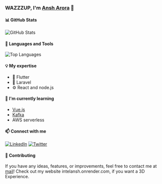 ### WAZZZUP, I'm [Ansh Arora](https://github.com/CrAcKy-glitch) 👋

#### 📊 GitHub Stats
![GitHub Stats](https://github-readme-stats.vercel.app/api?username=CrAcKy-glitch&show_icons=true&theme=radical)

#### 🚀 Languages and Tools
![Top Languages](https://github-readme-stats.vercel.app/api/top-langs/?username=CrAcKy-glitch&layout=compact)

#### 💡 My expertise
- 🌟 Flutter
- 🚀 Laravel
- ⚙️ React and node.js

#### 🌱 I'm currently learning
- [Vue.js](https://example.com)
- [Kafka](https://example.com)
- AWS serverless


#### 📫 Connect with me
[![LinkedIn](https://img.shields.io/badge/LinkedIn-YourUsername-blue)](https://www.linkedin.com/in/ansharora1010)
[![Twitter](https://img.shields.io/badge/Twitter-YourUsername-blue)](https://twitter.com/)

#### 🤝 Contributing
If you have any ideas, features, or improvements, feel free to contact me at <a href="mailto:ansha4179@gmail.com">mail</a>!
Check out my website intelansh.onrender.com, if you want a 3D Experience.





